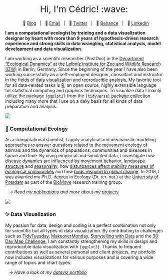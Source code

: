 <h1 style="font-weight:normal" align="center">
  &nbsp;Hi, I'm Cédric! :wave:&nbsp;
</h1>

<div align="center">

&nbsp;&nbsp;&nbsp;:link: [Blog][Blog]&nbsp;&nbsp;&nbsp;|&nbsp;&nbsp;&nbsp;:e-mail: [Email][Email]&nbsp;&nbsp;&nbsp;|&nbsp;&nbsp;&nbsp;:speech_balloon: [Twitter][Twitter]&nbsp;&nbsp;&nbsp;|&nbsp;&nbsp;&nbsp;:art: [Behance][Behance]&nbsp;&nbsp;&nbsp;|&nbsp;&nbsp;&nbsp;:necktie: [LinkedIn][LinkedIn]

</div>

<!--
Quick Link
-->

[Twitter]:https://twitter.com/CedScherer
[LinkedIn]:https://www.linkedin.com/in/cedricpscherer/
[Email]:mailto:info@data-vizard.com
[Blog]:https://cedricscherer.netlify.com/
[Portfolio]:https://data-vizard.com/
[Behance]:https://www.behance.net/cedscherer


**I am a computational ecologist by training and a data visualization designer by heart with more than 9 years of hypothesis-driven research experience and strong skills in data wrangling, statistical analysis, model development and data visualization.**

I am working as a scientifc researcher (PostDoc) in the [Department “Ecological Dynamics”](https://cedricscherer.netlify.app/top/about/) at the [Leibniz Institute for Zoo and Wildlife Research (IZW)](http://www.izw-berlin.de/welcome.html) in Berlin, Germany. Since the beginning of the year I have also been working successfully as a self-employed designer, consultant and instructor in the fields of data visualization and reproducible analysis. My favorite tool for all data-related tasks is [R](https://www.r-project.org/about.html), an open source, highly extensible language for statistical computing and graphics techniques. To visualize data I mainly utilize the package [`{ggplot2}`](https://ggplot2.tidyverse.org/) from the [`{tidyverse}` package collection](https://www.tidyverse.org/) including many more that I use on a daily basis for all kinds of data preparation and analysis.

![](https://d33wubrfki0l68.cloudfront.net/f8b86abf92e049684e60dbd7176ad77dd60d9fb8/9692e/img/cedric_collage.png)

### :paw_prints: Computational Ecology

As a computational scientist, I apply analytical and mechanistic modeling approaches to answer questions related to the movement ecology of animals and the dynamics of populations, communities and diseases in space and time. By using empirical and simulated data, I investigate how [disease dynamics are influenced by movement behavior](https://doi.org/10.1111/oik.07002), [landscape structure](https://besjournals.onlinelibrary.wiley.com/doi/full/10.1111/2041-210X.13076) and [seasonality](https://doi.org/10.1111/1365-2656.13070), how [disturbances affect stability measures of ecological communities](https://doi.org/10.1111/ele.13226) and how [birds respond to global change](https://doi.org/10.1016/j.ecolmodel.2015.07.005). In 2019, I was awarded my Ph.D. degree in Ecology (Dr. rer. nat.) at the [University of Potsdam](https://www.uni-potsdam.de/en/ibb.html) as part of the [BioMove](https://www.biomove.org/) research training group.

&nbsp;&nbsp;&nbsp;&rarr; <i>Read my [publications](https://cedricscherer.netlify.app/top/pubs/) and more about my [projects](https://cedricscherer.netlify.app/top/projects/)</i>

![](https://d33wubrfki0l68.cloudfront.net/6f095b7da4e4cdd76a8007234931ab5903e96765/49936/img/dataviz_collage2.png) 

### :sparkles: Data Visualization

My passion for data, design and coding is a perfect combination not only for scientific but all types of data visualization. By contributing to challenges such as [TidyTuesday](https://github.com/Z3tt/TidyTuesday), [MakeoverMonday](https://github.com/Z3tt/MakeoverMonday), [Storytelling with Data](https://github.com/Z3tt/SWDchallenge) and the [30 Day Map Challenge](https://github.com/Z3tt/30DayMapChallenge), I am constantly strengthening my skills in design and reproducible data visualization with `{ggplot2}`. Thanks to frequent contributions as well as several personal and client projects,
my portfolio now includes visualizations for various purposes and is covering a wide range of topics and chart types.

&nbsp;&nbsp;&nbsp;&rarr; <i>Have a look at my [dataviz portfolio](https://cedricscherer.netlify.com/top/dataviz/)</i>
